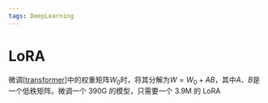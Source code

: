 ```yaml
---
tags: DeepLearning
---
```


# LoRA

微调[[transformer]]中的权重矩阵$W_0$时，将其分解为$W=W_0+AB$，其中$A$、$B$是一个低秩矩阵。微调一个 390G 的模型，只需要一个 3.9M 的 LoRA

[//begin]: # "Autogenerated link references for markdown compatibility"
[transformer]: ../transformer.md "Transformer"
[//end]: # "Autogenerated link references"
